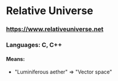 # Relative Universe

### https://www.relativeuniverse.net
### Languages: C, C++

#### Means:
- "Luminiferous aether" => "Vector space"

